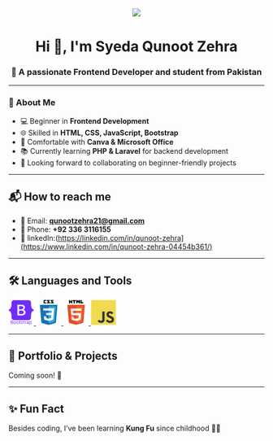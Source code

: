 
<div align="center">
  <img height="150" src="https://media.giphy.com/media/M9gbBd9nbDrOTu1Mqx/giphy.gif"  />
</div>

<h1 align="center">Hi 👋, I'm Syeda Qunoot Zehra</h1>
<h3 align="center">🌱 A passionate Frontend Developer and student from Pakistan</h3>

---

###





### 🚀 About Me  
- 💻 Beginner in **Frontend Development**  
- 🌐 Skilled in **HTML, CSS, JavaScript, Bootstrap**  
- 🎨 Comfortable with **Canva & Microsoft Office**  
- 📚 Currently learning **PHP & Laravel** for backend development  
- 🤝 Looking forward to collaborating on beginner-friendly projects  

---

## 📬 How to reach me  
- 📧 Email: **qunootzehra21@gmail.com**  
- 📱 Phone: **+92 336 3116155**  
- 💼 linkedIn:(https://linkedin.com/in/qunoot-zehra](https://www.linkedin.com/in/qunoot-zehra-04454b361/) 

---

## 🛠️ Languages and Tools  
<p align="left">
<a href="https://getbootstrap.com" target="_blank" rel="noreferrer">
<img src="https://raw.githubusercontent.com/devicons/devicon/master/icons/bootstrap/bootstrap-plain-wordmark.svg" alt="bootstrap" width="50" height="50"/>
</a> 
<a href="https://www.w3schools.com/css/" target="_blank" rel="noreferrer">
<img src="https://raw.githubusercontent.com/devicons/devicon/master/icons/css3/css3-original-wordmark.svg" alt="css3" width="50" height="50"/>
</a> 
<a href="https://www.w3.org/html/" target="_blank" rel="noreferrer">
<img src="https://raw.githubusercontent.com/devicons/devicon/master/icons/html5/html5-original-wordmark.svg" alt="html5" width="50" height="50"/>
</a> 
<a href="https://developer.mozilla.org/en-US/docs/Web/JavaScript" target="_blank" rel="noreferrer">
<img src="https://raw.githubusercontent.com/devicons/devicon/master/icons/javascript/javascript-original.svg" alt="javascript" width="50" height="50"/>
</a> 
</p>

---

## 🔗 Portfolio & Projects  
Coming soon! 🚀  

---

## ✨ Fun Fact  
Besides coding, I’ve been learning **Kung Fu** since childhood 🥋💪  
###


